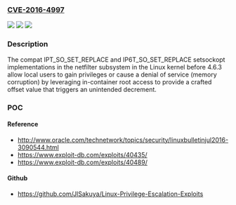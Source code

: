 ### [CVE-2016-4997](https://cve.mitre.org/cgi-bin/cvename.cgi?name=CVE-2016-4997)
![](https://img.shields.io/static/v1?label=Product&message=n%2Fa&color=blue)
![](https://img.shields.io/static/v1?label=Version&message=%3D%20n%2Fa%20&color=brighgreen)
![](https://img.shields.io/static/v1?label=Vulnerability&message=n%2Fa&color=brighgreen)

### Description

The compat IPT_SO_SET_REPLACE and IP6T_SO_SET_REPLACE setsockopt implementations in the netfilter subsystem in the Linux kernel before 4.6.3 allow local users to gain privileges or cause a denial of service (memory corruption) by leveraging in-container root access to provide a crafted offset value that triggers an unintended decrement.

### POC

#### Reference
- http://www.oracle.com/technetwork/topics/security/linuxbulletinjul2016-3090544.html
- https://www.exploit-db.com/exploits/40435/
- https://www.exploit-db.com/exploits/40489/

#### Github
- https://github.com/JlSakuya/Linux-Privilege-Escalation-Exploits


